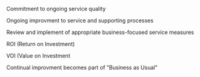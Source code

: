 Commitment to ongoing service quality

Ongoing improvment to service and supporting processes

Review and implement of appropriate business-focused service measures

ROI (Return on Investment)

VOI (Value on Investment

Continual improvment becomes part of "Business as Usual"